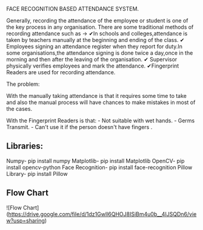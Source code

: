 FACE RECOGNITION BASED ATTENDANCE SYSTEM.

Generally, recording the attendance of the employee or student is one of the key process in any organisation. There are some traditional methods of recording attendance such as -> ✔In schools and colleges,attendance is taken by teachers manually at the beginning and ending of the class. ✔ Employees signing an attendance register when they report for duty.In some organisations,the attendance signing is done twice a day,once in the morning and then after the leaving of the organisation. ✔ Supervisor physically verifies employees and mark the attendance. ✔Fingerprint Readers are used for recording attendance. 

The problem:

 With the manually taking attendance is that it requires some time to take and also the manual process will have chances to make mistakes in most of the cases.

With the Fingerprint Readers is that:
    - Not suitable with wet hands.
    - Germs Transmit.
    - Can't use it if the person doesn't have fingers .
## Libraries:
Numpy-
      pip install numpy
Matplotlib-
      pip install Matplotlib
OpenCV-
      pip install opencv-python
Face Recognition-
     pip install face-recognition
Pillow Library-
     pip install Pillow
                    
## Flow Chart

![Flow Chart] (https://drive.google.com/file/d/1dz1GwIl6QHOJ8ISiBm4u0b__4IJSQDn6/view?usp=sharing)